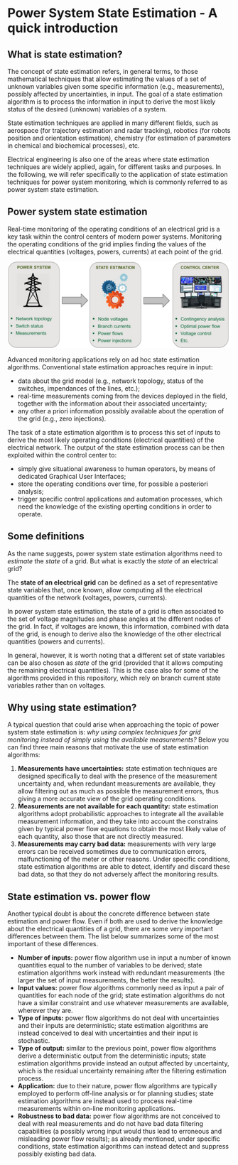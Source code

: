 # Power System State Estimation - A quick introduction

## What is state estimation?
The concept of state estimation refers, in general terms, to those mathematical techniques that allow estimating the values of a set of unknown variables given some specific information (e.g., measurements), possibly affected by uncertainties, in input. 
The goal of a state estimation algorithm is to process the information in input to derive the most likely status of the desired (unknown) variables of a system. 

State estimation techniques are applied in many different fields, such as aerospace (for trajectory estimation and radar tracking), robotics (for robots position and orientation estimation), chemistry (for estimation of parameters in chemical and biochemical processes), etc.

Electrical engineering is also one of the areas where state estimation techniques are widely applied, again, for different tasks and purposes. In the following, we will refer specifically to the application of state estimation techniques for power system monitoring, which is commonly referred to as power system state estimation. 

## Power system state estimation
Real-time monitoring of the operating conditions of an electrical grid is a key task within the control centers of modern power systems. 
Monitoring the operating conditions of the grid implies finding the values of the electrical quantities (voltages, powers, currents) at each point of the grid. 


![Monitoring chain in control centers](GridMonitoring.png "Monitoring chain in control centers")

Advanced monitoring applications rely on ad hoc state estimation algorithms.
Conventional state estimation approaches require in input:
- data about the grid model (e.g., network topology, status of the switches, impendances of the lines, etc.);
- real-time measurements coming from the devices deployed in the field, together with the information about their associated uncertainty;
- any other a priori information possibly available about the operation of the grid (e.g., zero injections).

The task of a state estimation algorithm is to process this set of inputs to derive the most likely operating conditions (electrical quantities) of the electrical network.
The output of the state estimation process can be then exploited within the control center to:
- simply give situational awareness to human operators, by means of dedicated Graphical User Interfaces;
- store the operating conditions over time, for possible a posteriori analysis;
- trigger specific control applications and automation processes, which need the knowledge of the existing operting conditions in order to operate.

## Some definitions

As the name suggests, power system state estimation algorithms need to *estimate* the *state* of a grid. 
But what is exactly the *state* of an electrical grid?

The **state of an electrical grid** can be defined as a set of representative state variables that, once known, allow computing all the electrical quantities of the network (voltages, powers, currents). 

In power system state estimation, the state of a grid is often associated to the set of voltage magnitudes and phase angles at the different nodes of the grid. In fact, if voltages are known, this information, combined with data of the grid, is enough to derive also the knowledge of the other electrical quantities (powers and currents). 

In general, however, it is worth noting that a different set of state variables can be also chosen as *state* of the grid (provided that it allows computing the remaining electrical quantities). This is the case also for some of the algorithms provided in this repository, which rely on branch current state variables rather than on voltages. 

## Why using state estimation?

A typical question that could arise when approaching the topic of power system state estimation is: *why using complex techniques for grid monitoring instead of simply using the available measurements?*
Below you can find three main reasons that motivate the use of state estimation algorithms:

1. **Measurements have uncertainties:** state estimation techniques are designed specifically to deal with the presence of the measurement uncertainty and, when redundant measurements are available, they allow filtering out as much as possible the measurement errors, thus giving a more accurate view of the grid operating conditions. 
2. **Measurements are not available for each quantity:** state estimation algorithms adopt probabilistic approaches to integrate all the available measurement information, and they take into account the constrains given by typical power flow equations to obtain the most likely value of each quantity, also those that are not directly measured. 
3. **Measurements may carry bad data:** measurements with very large errors can be received sometimes due to communication errors, malfunctioning of the meter or other reasons. Under specific conditions, state estimation algorithms are able to detect, identify and discard these bad data, so that they do not adversely affect the monitoring results.

## State estimation vs. power flow
Another typical doubt is about the concrete difference between state estimation and power flow. 
Even if both are used to derive the knowledge about the electrical quantities of a grid, there are some very important differences between them. 
The list below summarizes some of the most important of these differences.

- **Number of inputs:** power flow algorithm use in input a number of known quantities equal to the number of variables to be derived; state estimation algorithms work instead with redundant measurements (the larger the set of input measurements, the better the results).
- **Input values:** power flow algorithms commonly need as input a pair of quantities for each node of the grid; state estimation algorithms do not have a similar constraint and use whatever measurements are available, wherever they are. 
- **Type of inputs:** power flow algorithms do not deal with uncertainties and their inputs are deterministic; state estimation algorithms are instead conceived to deal with uncertainties and their input is stochastic.
- **Type of output:** similar to the previous point, power flow algorithms derive a deterministic output from the deterministic inputs; state estimation algorithms provide instead an output affected by uncertainty, which is the residual uncertainty remaining after the filtering estimation process. 
- **Application:** due to their nature, power flow algorithms are typically employed to perform off-line analysis or for planning studies; state estimation algorithms are instead used to process real-time measurements within on-line monitoring applications. 
- **Robustness to bad data:** power flow algorithms are not conceived to deal with real measurements and do not have bad data filtering capabilities (a possibly wrong input would thus lead to erroneous and misleading power flow results); as already mentioned, under specific conditions, state estimation algorithms can instead detect and suppress possibly existing bad data.